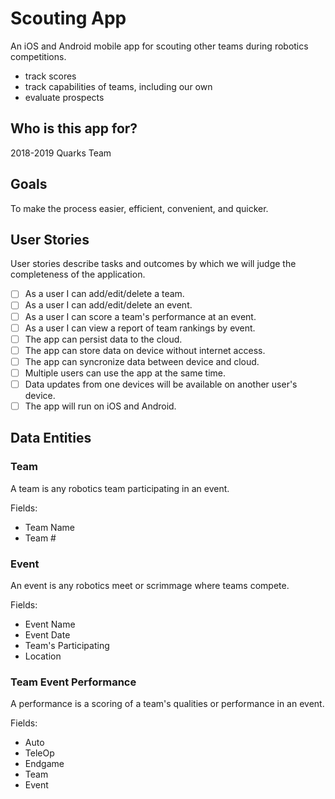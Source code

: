 # Scouting App

An iOS and Android mobile app for scouting other teams during robotics competitions.
- track scores
- track capabilities of teams, including our own
- evaluate prospects

## Who is this app for?

2018-2019 Quarks Team

## Goals

To make the process easier, efficient, convenient, and quicker.

## User Stories

User stories describe tasks and outcomes by which we will judge the completeness of the application.

- [ ] As a user I can add/edit/delete a team.
- [ ] As a user I can add/edit/delete an event.
- [ ] As a user I can score a team's performance at an event.
- [ ] As a user I can view a report of team rankings by event.
- [ ] The app can persist data to the cloud.
- [ ] The app can store data on device without internet access.
- [ ] The app can syncronize data between device and cloud.
- [ ] Multiple users can use the app at the same time.
- [ ] Data updates from one devices will be available on another user's device.
- [ ] The app will run on iOS and Android.

## Data Entities

### Team

A team is any robotics team participating in an event.

Fields:
- Team Name
- Team #

### Event

An event is any robotics meet or scrimmage where teams compete.

Fields:
- Event Name
- Event Date
- Team's Participating
- Location

### Team Event Performance

A performance is a scoring of a team's qualities or performance in an event.

Fields:
- Auto
- TeleOp
- Endgame
- Team
- Event